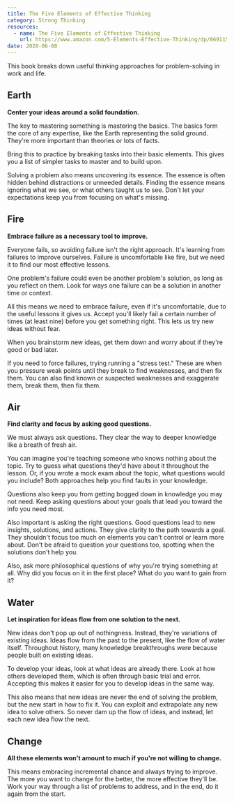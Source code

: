 ```yaml
---
title: The Five Elements of Effective Thinking
category: Strong Thinking
resources:
  - name: The Five Elements of Effective Thinking
    url: https://www.amazon.com/5-Elements-Effective-Thinking/dp/0691156662
date: 2020-06-08
---
```


This book breaks down useful thinking approaches for problem-solving in work and life.

## Earth

**Center your ideas around a solid foundation.**

The key to mastering something is mastering the basics. The basics form the core of any expertise, like the Earth representing the solid ground. They're more important than theories or lots of facts.

Bring this to practice by breaking tasks into their basic elements. This gives you a list of simpler tasks to master and to build upon.

Solving a problem also means uncovering its essence. The essence is often hidden behind distractions or unneeded details. Finding the essence means ignoring what we see, or what others taught us to see. Don't let your expectations keep you from focusing on what's missing.

## Fire

**Embrace failure as a necessary tool to improve.**

Everyone fails, so avoiding failure isn't the right approach. It's learning from failures to improve ourselves. Failure is uncomfortable like fire, but we need it to find our most effective lessons.

One problem's failure could even be another problem's solution, as long as you reflect on them. Look for ways one failure can be a solution in another time or context.

All this means we need to embrace failure, even if it's uncomfortable, due to the useful lessons it gives us. Accept you'll likely fail a certain number of times (at least nine) before you get something right. This lets us try new ideas without fear.

When you brainstorm new ideas, get them down and worry about if they're good or bad later.

If you need to force failures, trying running a "stress test." These are when you pressure weak points until they break to find weaknesses, and then fix them. You can also find known or suspected weaknesses and exaggerate them, break them, then fix them.

## Air

**Find clarity and focus by asking good questions.**

We must always ask questions. They clear the way to deeper knowledge like a breath of fresh air.

You can imagine you're teaching someone who knows nothing about the topic. Try to guess what questions they'd have about it throughout the lesson. Or, if you wrote a mock exam about the topic, what questions would you include? Both approaches help you find faults in your knowledge.

Questions also keep you from getting bogged down in knowledge you may not need. Keep asking questions about your goals that lead you toward the info you need most.

Also important is asking the right questions. Good questions lead to new insights, solutions, and actions. They give clarity to the path towards a goal. They shouldn't focus too much on elements you can't control or learn more about. Don't be afraid to question your questions too, spotting when the solutions don't help you.

Also, ask more philosophical questions of why you're trying something at all. Why did you focus on it in the first place? What do you want to gain from it?

## Water

**Let inspiration for ideas flow from one solution to the next.**

New ideas don't pop up out of nothingness. Instead, they're variations of existing ideas. Ideas flow from the past to the present, like the flow of water itself. Throughout history, many knowledge breakthroughs were because people built on existing ideas.

To develop your ideas, look at what ideas are already there. Look at how others developed them, which is often through basic trial and error. Accepting this makes it easier for you to develop ideas in the same way.

This also means that new ideas are never the end of solving the problem, but the new start in how to fix it. You can exploit and extrapolate any new idea to solve others. So never dam up the flow of ideas, and instead, let each new idea flow the next.

## Change

**All these elements won't amount to much if you're not willing to change.**

This means embracing incremental chance and always trying to improve. The more you want to change for the better, the more effective they'll be. Work your way through a list of problems to address, and in the end, do it again from the start.
